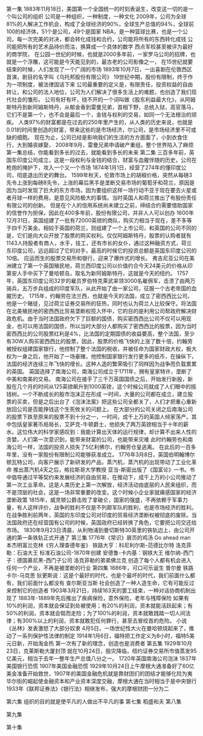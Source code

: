 第一集
    1883年11月18日，美国第一个全国统一的时刻表诞生，改变这一切的是一个叫公司的组织
    公司是一种组织，一种制度，一种文化
    2009年，公司为全球81%的人解决工作机会，构成了全球经济的90%，全球生产总值的94%，全球前100的经济体，51个是公司，49个是国家
    NBA，是一种篮球比赛，也是一个公司，每一次完美的对决，都会转化成钱和合约，公司能将所有的东西转化成钱
    公司能把所有的艺术品待价而沽，换算成一个具体的数字
    西点军校甚至被评为最好的商学院，
    在公园一世纪的时候，也就是2000多年前，一家罗马公司的招牌，也就是一个浮雕，这可能是今天能见到的，最古老的公司影像之一，
    在15世纪就要结束的时候，人们发现了一个广阔的市场
    1893年10月7日，一出喜剧在伦敦西区首演，剧目的名字叫《乌托邦股份有限公司》
    19世纪中期，股份有限制，终于作为一项制度，被法律固话下来
    公司最重要的定义是，有限责任，投资权益的自由转让，和公司的法人地位，公司为人们解决了很多生活上的难题，也创造了我们现代社会的雏形。
    公司有好有坏，绕不开的一个词叫做《股东利益最大化》，从阿姆斯特丹到新阿姆斯特丹，从郁金香到雷曼兄弟，首相下野，总统入狱，高官落马，它们不是第一个，也不会是最后一个，金钱与权利的交易，如同一个无法根治的顽疾。
    人类97%的财富都是在过去的250年里产生的，从人类的历史来说，也就是0.01的时间里创造的财富，带来这些的是市场经济，尔公司，是市场经济里不可或缺的细胞。
    现在为止，公司已经是影响我们的生活的方方面面了，小到衣食住行，大到婚丧嫁娶，
    2008年9月，雷曼兄弟申请破产重组，整个世界陷入了麻烦
    第一集总结，你能看到多长的过去，就能看到多长的未来
第二集
    三百多年前，英国东印度公司成立，这是一段权利与金钱的结合，财富与血腥伴随的历史，公司在枪炮的掩护下，攻入一个又一个市场
    1874年1月1日，经营了274年的懂印度公司，彻底退出历史的舞台。
    1599年秋天，伦敦市场上的胡椒价格，突然从每磅3先令上涨到每磅8先令，上涨的幕后黑手是垄断交易市场的葡萄牙和荷兰，原因是因为当时发现了巨大的东方市场，因为要组织这样一场行动不亚于现在要去火星或者月球一样的费用，是意见风险极大的事情。当时英国人和荷兰推出了有股份责任有限公司的创新。
    但是在个人的信用系统尚未建立之前，缔结合约需要借助国家的信誉作为担保，因此在400多年前，股份有限公司，并非人人可以创办
    1600年12月31日，英国组建了一批有72000英镑的商队，购买力相当于现在，差不多等于四千万美金。相较于英国的荷兰，则组建了一个上市公司，和英国的公司不同的是，它们是向大众开放了股票的购买权利。仅仅阿姆斯特丹，股票的认购者就有1143人持股者有商人，水手，技工，还有市长的女仆，通过这种融资方式，荷兰东印度公司，远远超过了它的对手，最高的时候它的投资总额是英国东印度公司的10倍。
    应运而生的股票交易所和银行，迎来了爆炸式的增长。
    弗吉尼亚公司在美洲建立了第一个英国殖民地，荷兰西印度公司以价值约合今天24美元的价格从印第安人手中买下了曼哈顿岛，取名为新阿姆斯特丹，这就是今天的纽约。
    1757年，英国东印度公司32岁的雇员罗伯特克莱武率领3000名雇佣军，击溃了由两万骑兵，五万步兵组成的印度军队，从此开始了由一家公司，征服一个古老帝国的血腥历史。
    1715年，约翰劳在法兰西，也就是今天的法国，成立了密西西比公司，他是一个赌徒，见过荷兰证券交易所的狂热，同时也认为荷兰人比较保守。将法国在北美殖民地的密西西比贸易垄断权揽入怀中，它的目的是利用公司帮政府解决财政危机。由于当时法国政府欠下了巨额的国债，购买密西西比公司不仅可以用现金，也可以用法国的国债，所以当时大部分人都购买了密西西比的股票，因为当时密西西比的公司股票红利是4%，比法国的定期国债的收益要高，整个法国，至少有30W人购买密西西比的股票，因此，股票的价格飞快的上涨了数十倍，约翰劳被授权组建国家银行，他控制了整个法国的税收，并被任命为国家财政大权，极大权为一身之后，他开始了一场豪赌，他控制国家银行发行更多的纸币，在操纵下，法国的经济连续三年飞快的增长。这种人造的繁荣吸引了同样因为战争而负载累累的英国。
    英国选择了南海公司，南海公司成立于1711年，拥有皇家特许，垄断了中美和南美的交易。
    南海公司在接手了三千万英国国债之后，开始发行新股，新股在几个月的时间从125英镑飙升到1000英镑，这个时候公司就成了人们眼中的摇钱树。一个不断成长的股市泡沫正在形成
    一时间，大量的公司都在成立，建立股票的买卖，但是之后出台了《泡沫法案》把这些公司全都关了，人们才把重心重新放回公司是否能挣钱这个生死攸关的问题上。
    在大部分的公司关闭之后南海公司的股票下跌至原来的股票不到十分之一，一时间，成千上万的英国人倾家荡产。其中包括皇家著币局局长，艾萨克-牛顿爵士，他损失了两万英镑相当于十年的薪水。这位伟大的科学家感叹到：我能计算出天体的运行规律，却计算不出来人性的贪婪。人们第一次意识到，能带来财富的公司，也能带来灾难
    此时约翰劳也和南海公司一样，法国的投资人损失了5亿利佛尔，约翰劳仓皇逃离。
    在此后的一百多年里，没有一家股份有限制公司能够获准成立。
    1776年3月8日，英国伯明翰博尔顿瓦特公司，向客户展示了新研发的产品，蒸汽机，蒸汽机的出现带动了工业化革命
    推出蒸汽机4天之后，格拉斯哥大学教授  亚当-斯密出版了《国富论》一书。书中倡导通过平等契约来发展经济的自由贸易，在推动下，成千上万的小公司推动了第一次工业革命。这是人类历史上第一次解放，经济活动由底层的人民来组织，而不是顶层的社会，这是一场非常重要的改变。这个时候小企业家就痛感国家的经济垄断政策
    1815年，威灵顿公爵击败了拿破仑，国家的强盛，不再依赖于军事力量，有人这样评价，战争的胜利不仅是不列颠军队的胜利，也是市场经济的胜利。在战争胜利前两年，英国的东印度公司对印度的贸易经济垄断权被彻底的废除。当法国政府还在经营国有公司的时候，英国政府已经转换了角色，它要把公司交还给市场。
    1830年9月23日清晨，从利物浦到曼切斯特30英里的铁轨边上，由公司开通的第一条铁轨正式开通了
第三集
    1776年《常识》扉页的鸡汤
    Go ahead man
    本杰明富兰克林《穷人理查德年鉴》
    铁路大亨：科尼利尔斯-范德比尔特
    洛克菲勒：石油大王  标准石油公司-1870年创建
    安德鲁-卡内基：钢铁大王
    维尔纳-西门子：德国慕尼黑-西门子公司
    洛克菲勒的弟弟佛兰克 创造了每个人都有机会进入任何一个产业，不再是被垄断的行业
第四集
    1886年，可口可乐诞生
    普尔曼 铁路
    卡尔-马克思
    狄更斯说：这是个最好的时代，也是个最坏的时代，我们前面什么都有，我们前面什么都没有
    查尔斯亚当斯 社会创造了一种人造生命，它有可能反过来控制它的创造者
    1903年3月21日，持续163天的罢工结束，一种对话协商机制出现了
    1883年-1889年先后推出了疾病保险，意外保险，老年与残障保险
    如果有10%的利润，资本就会保证到处被使用；有20%的利润，资本就能活跃起来；有50%的利润，资本就会铤而走险；为了100%的利润，资本就敢践踏一切人间法律；有300%以上的利润，资本就敢犯任何罪行，甚至去冒绞首的危险。
    小说《丛林》发表激怒了大部分奴隶
    4月5日，一场世纪性大火在曼哈顿烧起来了，推动了一系列保护性法律的制定
    1914年1月6日，福特把工作定义为8小时，福特5美元日新，开始淘金热
    第一次有了新的理念，创造也是消费者
第五集
    1929年10月23日，克莱斯勒大厦封顶
    就在10月24日，股灾降临，纽约证券交易所市值蒸发95亿美元，相当于去年一整年生产总值八分之一。
    1720年英国南海公司泡沫
    1837年美国银行恐慌
    1907年美国金融恐慌
    1929年10月24日上午摩根大通准备好了60亿美金准备开始救世，1907年的美国金融危机就是靠财团们的团结才能够化险为夷
    华尔街的崛起使金融资本和产业资本深度交融，摩根大通在当时相当于是中央银行
    1933年《联邦证券法》《银行法》相继发布，强大的摩根财团一分为二

第六集
    组织的目的就是使平凡的人做出不平凡的事
第七集
    稻盛和夫
第八集

第九集

第十集